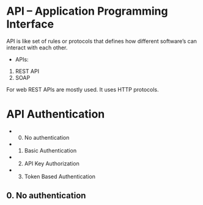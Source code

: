 # API – Application Programming Interface

API is like set of rules or protocols that defines how different software’s can interact with each other.

* APIs:
1. REST API
2. SOAP

For web REST APIs are mostly used. It uses HTTP protocols.

# API Authentication

- 0. No authentication
- 1. Basic Authentication
- 2. API Key Authorization
- 3. Token Based Authentication

## 0. No authentication

